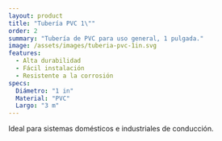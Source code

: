 ```yaml
---
layout: product
title: "Tubería PVC 1\""
order: 2
summary: "Tubería de PVC para uso general, 1 pulgada."
image: /assets/images/tuberia-pvc-1in.svg
features:
  - Alta durabilidad
  - Fácil instalación
  - Resistente a la corrosión
specs:
  Diámetro: "1 in"
  Material: "PVC"
  Largo: "3 m"
---
```


Ideal para sistemas domésticos e industriales de conducción.